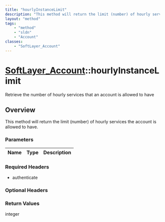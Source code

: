 ```yaml
---
title: "hourlyInstanceLimit"
description: "This method will return the limit (number) of hourly services the account is allowed to have."
layout: "method"
tags:
    - "method"
    - "sldn"
    - "Account"
classes:
    - "SoftLayer_Account"
---
```

# [SoftLayer_Account](/reference/services/SoftLayer_Account)::hourlyInstanceLimit

Retrieve the number of hourly services that an account is allowed to have 


## Overview 
This method will return the limit (number) of hourly services the account is allowed to have. 

### Parameters 
|Name | Type | Description |
| --- | --- | --- |


### Required Headers
* authenticate

### Optional Headers

### Return Values
integer

